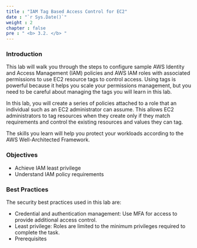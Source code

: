 ```yaml
---
title : "IAM Tag Based Access Control for EC2"
date : "`r Sys.Date()`"
weight : 2
chapter : false
pre : " <b> 3.2. </b> "
---
```

### Introduction
This lab will walk you through the steps to configure sample AWS Identity and Access Management (IAM) policies and AWS IAM roles with associated permissions to use EC2 resource tags to control access. Using tags is powerful because it helps you scale your permissions management, but you need to be careful about managing the tags you will learn in this lab.

In this lab, you will create a series of policies attached to a role that an individual such as an EC2 administrator can assume. This allows EC2 administrators to tag resources when they create only if they match requirements and control the existing resources and values ​​they can tag.

The skills you learn will help you protect your workloads according to the AWS Well-Architected Framework.

### Objectives
- Achieve IAM least privilege
- Understand IAM policy requirements

### Best Practices
The security best practices used in this lab are:
- Credential and authentication management: Use MFA for access to provide additional access control.
- Least privilege: Roles are limited to the minimum privileges required to complete the task.
- Prerequisites